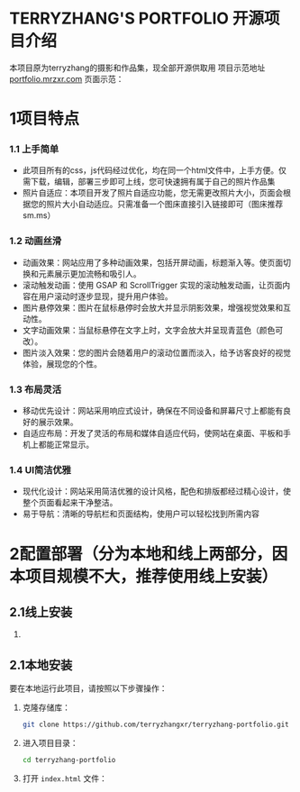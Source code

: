 # TERRYZHANG'S PORTFOLIO 开源项目介绍
本项目原为terryzhang的摄影和作品集，现全部开源供取用
项目示范地址 [portfolio.mrzxr.com](https://portfolio.mrzxr.com)
页面示范：

# 1项目特点
### 1.1 上手简单
   - 此项目所有的css，js代码经过优化，均在同一个html文件中，上手方便。仅需下载，编辑，部署三步即可上线，您可快速拥有属于自己的照片作品集
   - 照片自适应：本项目开发了照片自适应功能，您无需更改照片大小，页面会根据您的照片大小自动适应。只需准备一个图床直接引入链接即可（图床推荐sm.ms）
### 1.2 动画丝滑
   - 动画效果：网站应用了多种动画效果，包括开屏动画，标题渐入等。使页面切换和元素展示更加流畅和吸引人。
   - 滚动触发动画：使用 GSAP 和 ScrollTrigger 实现的滚动触发动画，让页面内容在用户滚动时逐步显现，提升用户体验。
   - 图片悬停效果：图片在鼠标悬停时会放大并显示阴影效果，增强视觉效果和互动性。
   - 文字动画效果：当鼠标悬停在文字上时，文字会放大并呈现青蓝色（颜色可改）。
   - 图片淡入效果：您的图片会随着用户的滚动位置而淡入，给予访客良好的视觉体验，展现您的个性。
### 1.3 布局灵活
   - 移动优先设计：网站采用响应式设计，确保在不同设备和屏幕尺寸上都能有良好的展示效果。
   - 自适应布局：开发了灵活的布局和媒体自适应代码，使网站在桌面、平板和手机上都能正常显示。
### 1.4 UI简洁优雅
   - 现代化设计：网站采用简洁优雅的设计风格，配色和排版都经过精心设计，使整个页面看起来干净整洁。
   - 易于导航：清晰的导航栏和页面结构，使用户可以轻松找到所需内容

# 2配置部署（分为本地和线上两部分，因本项目规模不大，推荐使用线上安装）
## 2.1线上安装
1.

## 2.1本地安装
要在本地运行此项目，请按照以下步骤操作：
1. 克隆存储库：

    ```bash
    git clone https://github.com/terryzhangxr/terryzhang-portfolio.git
    ```

2. 进入项目目录：

    ```bash
    cd terryzhang-portfolio
    ```

3. 打开 `index.html` 文件：



